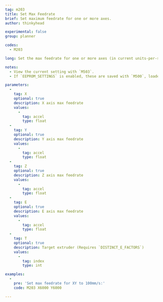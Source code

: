 ```yaml
---
tag: m203
title: Set Max Feedrate
brief: Set maximum feedrate for one or more axes.
author: thinkyhead

experimental: false
group: planner

codes:
  - M203

long: Set the max feedrate for one or more axes (in current units-per-second).

notes:
  - View the current setting with `M503`.
  - If `EEPROM_SETTINGS` is enabled, these are saved with `M500`, loaded with `M501`, and reset with `M502`.

parameters:
  -
    tag: X
    optional: true
    description: X axis max feedrate
    values:
      -
        tag: accel
        type: float
  -
    tag: Y
    optional: true
    description: Y axis max feedrate
    values:
      -
        tag: accel
        type: float
  -
    tag: Z
    optional: true
    description: Z axis max feedrate
    values:
      -
        tag: accel
        type: float
  -
    tag: E
    optional: true
    description: E axis max feedrate
    values:
      -
        tag: accel
        type: float
  -
    tag: T
    optional: true
    description: Target extruder (Requires `DISTINCT_E_FACTORS`)
    values:
      -
        tag: index
        type: int

examples:
  -
    pre: 'Set max feedrate for XY to 100mm/s:'
    code: M203 X6000 Y6000

---
```


